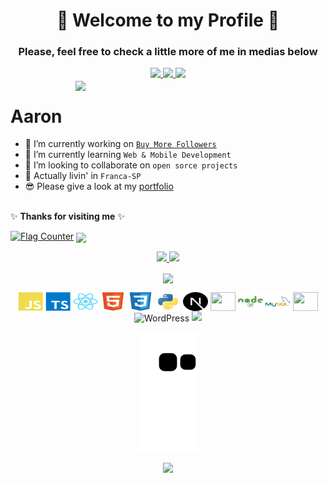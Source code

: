 <h1 align="center"> 🚀 Welcome to my Profile 🚀 </h1>

<h3 align="center"> Please, feel free to check a little more of me in medias below </h3>



<div align="center" style="display: inline_block">

<a href="https://github.com/aaron-wendell" target="_blank">
  <img align="center" src=https://img.shields.io/badge/github-%2324292e.svg?&style=for-the-badge&logo=github&logoColor=white style="margin-bottom: 5px;" /> 
</a>
<a href="https://www.linkedin.com/in/aaron-wendell-moreira" target="_blank">
  <img align="center" src=https://img.shields.io/badge/linkedin-%231E77B5.svg?&style=for-the-badge&logo=linkedin&logoColor=white style="margin-bottom: 5px;" /> 
</a>
<a href = "mailto:aaronmoreiracampos@gmail.com">
  <img align="center" src="https://img.shields.io/badge/Gmail-D14836?style=for-the-badge&logo=gmail&logoColor=white" target="_blank" style="margin-bottom: 5px;" target="_blank">
</a>

</div>

<img src="https://raw.githubusercontent.com/MicaelliMedeiros/micaellimedeiros/master/image/computer-illustration.png" min-width="400px" max-width="400px" width="400px" align="right">

<h1> Aaron </h1> 

<p align="left">

- 🔭 I’m currently working on <a href="https://www.buymorefollowers.com/">`Buy More Followers`</a> <br> 
- 🌱 I’m currently learning `Web & Mobile Development` <br> 
- 👯 I’m looking to collaborate on `open sorce projects` <br> 
- 📍  Actually livin' in `Franca-SP` <br> 
- 😎 Please give a look at my <a href="https://aaron-wendell.vercel.app/">portfolio</a> <br><br>

✨ **Thanks for visiting me** ✨

<a href="https://info.flagcounter.com/J9EX"><img src="https://s11.flagcounter.com/count2/J9EX/bg_FFFFFF/txt_000000/border_CCCCCC/columns_2/maxflags_10/viewers_0/labels_0/pageviews_0/flags_0/percent_0/" alt="Flag Counter" border="0"></a>
<img align="center" src="https://user-images.githubusercontent.com/73097560/115834477-dbab4500-a447-11eb-908a-139a6edaec5c.gif">
<div align="center">

                   

  <a href="https://github.com/aaron-wendell">
  <img height="180em" src="https://github-readme-stats.vercel.app/api?username=aaron-wendell&show_icons=true&theme=tokyonight&include_all_commits=true&count_private=true"/>
  
  <img height="180em" src="https://github-readme-stats.vercel.app/api/top-langs/?username=aaron-wendell&layout=compact&langs_count=7&theme=tokyonight"/>
</div>


<p align="center">
  <a href="https://github.com/aaron-wendell">
    <img
      align="center"
      src="https://github-profile-trophy.vercel.app/?username=aaron-wendell&theme=tokyonight&no-frame=true&row=1&&margin-w=20&no-bg=true"
    />
  </a>
  </a>
</p>


<div align="center" style="display: inline_block" >
  <img align="center" height="30" width="40" src="https://raw.githubusercontent.com/devicons/devicon/master/icons/javascript/javascript-plain.svg">
  <img align="center" height="30" width="40" src="https://raw.githubusercontent.com/devicons/devicon/master/icons/typescript/typescript-plain.svg">
  <img align="center" height="30" width="40" src="https://raw.githubusercontent.com/devicons/devicon/master/icons/react/react-original.svg">
  <img align="center" height="30" width="40" src="https://raw.githubusercontent.com/devicons/devicon/master/icons/html5/html5-original.svg">
  <img align="center" height="30" width="40" src="https://raw.githubusercontent.com/devicons/devicon/master/icons/css3/css3-original.svg">
  <img align="center" height="30" width="40" src="https://raw.githubusercontent.com/devicons/devicon/master/icons/python/python-original.svg">
  <img align="center" height="30" width="40" src="https://raw.githubusercontent.com/devicons/devicon/master/icons/nextjs/nextjs-plain.svg">
  <img align="center" height="30" width="40" src="https://www.vectorlogo.zone/logos/git-scm/git-scm-icon.svg"/>
  <img align="center" height="30" width="40" src="https://raw.githubusercontent.com/devicons/devicon/master/icons/nodejs/nodejs-plain-wordmark.svg"/>
  <img align="center" height="30" width="40" src="https://raw.githubusercontent.com/devicons/devicon/master/icons/mysql/mysql-original-wordmark.svg"/>
  <img align="center" height="30" width="40" src="https://profilinator.rishav.dev/skills-assets/linux-original.svg"/>
  <img align="center" height="30" width="40" src="https://profilinator.rishav.dev/skills-assets/wordpress.png" alt="WordPress"  />


<img src="https://user-images.githubusercontent.com/73097560/115834477-dbab4500-a447-11eb-908a-139a6edaec5c.gif">
 
![Snake animation](https://github.com/rafaballerini/rafaballerini/blob/output/github-contribution-grid-snake.svg)
                                                                                                                                                                                                                                                                          
![](https://github-readme-streak-stats.herokuapp.com/?user=aaron-wendell&theme=tokyonight&hide_border=false)

</div>                                        
